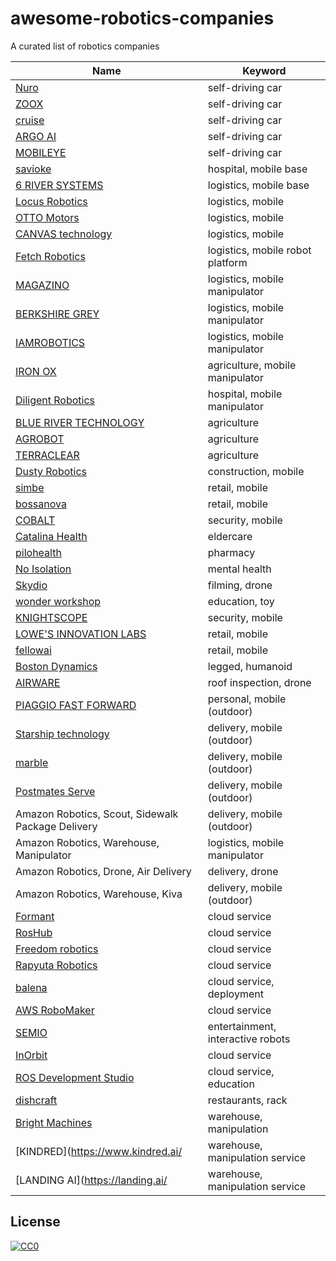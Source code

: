 # awesome-robotics-companies
A curated list of robotics companies

| Name | Keyword |
| --- | --- |
| [Nuro](https://nuro.ai/) | self-driving car |
| [ZOOX](https://zoox.com/) | self-driving car |
| [cruise](https://www.getcruise.com/) | self-driving car |
| [ARGO AI](https://www.argo.ai/) | self-driving car |
| [MOBILEYE](https://www.mobileye.com/) | self-driving car |
| [savioke](https://www.savioke.com/) | hospital, mobile base |
| [6 RIVER SYSTEMS](https://6river.com/) | logistics, mobile base |
| [Locus Robotics](https://locusrobotics.com/) | logistics, mobile |
| [OTTO Motors](https://ottomotors.com/) | logistics, mobile |
| [CANVAS technology](https://canvas.technology/) | logistics, mobile |
| [Fetch Robotics](https://fetchrobotics.com/) | logistics, mobile robot platform |
| [MAGAZINO](https://www.magazino.eu/) | logistics, mobile manipulator |
| [BERKSHIRE GREY](https://www.berkshiregrey.com/) | logistics, mobile manipulator |
| [IAMROBOTICS](https://www.iamrobotics.com/) | logistics, mobile manipulator |
| [IRON OX](https://ironox.com/) | agriculture, mobile manipulator |
| [Diligent Robotics](https://diligentrobots.com/) | hospital, mobile manipulator |
| [BLUE RIVER TECHNOLOGY](http://www.bluerivertechnology.com/) | agriculture |
| [AGROBOT](https://www.agrobot.com/) | agriculture |
| [TERRACLEAR](https://www.terraclear.com/) | agriculture |
| [Dusty Robotics](https://www.dustyrobotics.com/) | construction, mobile |
| [simbe](https://www.simberobotics.com/) | retail, mobile |
| [bossanova](https://www.bossanova.com/) | retail, mobile |
| [COBALT](https://cobaltrobotics.com) | security, mobile |
| [Catalina Health](http://www.cataliahealth.com/) | eldercare |
| [pilohealth](https://pillohealth.com/) | pharmacy |
| [No Isolation](https://www.noisolation.com/global/) | mental health |
| [Skydio](https://www.skydio.com/) | filming, drone |
| [wonder workshop](https://www.makewonder.com/) | education, toy |
| [KNIGHTSCOPE](https://invest.knightscope.com) | security, mobile |
| [LOWE'S INNOVATION LABS](https://www.lowesinnovationlabs.com/robotics) | retail, mobile |
| [fellowai](https://www.fellowai.com/) | retail, mobile |
| [Boston Dynamics](https://www.bostondynamics.com/) | legged, humanoid |
| [AIRWARE](https://www.airware.com/) | roof inspection, drone |
| [PIAGGIO FAST FORWARD](https://www.piaggiofastforward.com/) | personal, mobile (outdoor) |
| [Starship technology](https://www.starship.xyz/) | delivery, mobile (outdoor) |
| [marble](https://www.marble.io/) | delivery, mobile (outdoor) |
| [Postmates Serve](https://serve.postmates.com/) | delivery, mobile (outdoor) |
| Amazon Robotics, Scout, Sidewalk Package Delivery | delivery, mobile (outdoor) |
| Amazon Robotics, Warehouse, Manipulator | logistics, mobile manipulator |
| Amazon Robotics, Drone, Air Delivery | delivery, drone |
| Amazon Robotics, Warehouse, Kiva | delivery, mobile (outdoor) |
| [Formant](https://formant.io/) | cloud service |
| [RosHub](https://roshub.io/) | cloud service |
| [Freedom robotics](https://www.freedomrobotics.ai/) | cloud service |
| [Rapyuta Robotics](https://www.rapyuta-robotics.com/) | cloud service |
| [balena](https://www.balena.io/) | cloud service, deployment |
| [AWS RoboMaker](https://aws.amazon.com/robomaker/) | cloud service |
| [SEMIO](https://semio.ai/) | entertainment, interactive robots |
| [InOrbit](https://www.inorbit.ai/) | cloud service |
| [ROS Development Studio](https://www.theconstructsim.com/rds-ros-development-studio/) | cloud service, education |
| [dishcraft](https://dishcraft.com/) | restaurants, rack |
| [Bright Machines](https://www.brightmachines.com/) | warehouse, manipulation |
| [KINDRED](https://www.kindred.ai/ | warehouse, manipulation service |
| [LANDING AI](https://landing.ai/ | warehouse, manipulation service |

## License

[![CC0](https://licensebuttons.net/p/zero/1.0/88x31.png)](http://creativecommons.org/publicdomain/zero/1.0/)

